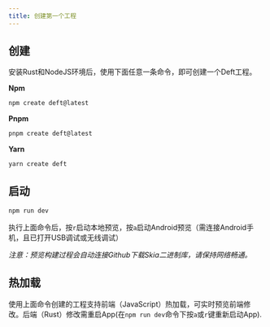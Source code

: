 ```yaml
---
title: 创建第一个工程
---
```


## 创建

安装Rust和NodeJS环境后，使用下面任意一条命令，即可创建一个Deft工程。

**Npm**
```bash
npm create deft@latest
```
**Pnpm**
```bash
pnpm create deft@latest
```
**Yarn**
```bash
yarn create deft
```

## 启动

```bash
npm run dev
```

执行上面命令后，按`r`启动本地预览，按`a`启动Android预览（需连接Android手机，且已打开USB调试或无线调试）

_注意：预览构建过程会自动连接Github下载Skia二进制库，请保持网络畅通。_

## 热加载

使用上面命令创建的工程支持前端（JavaScript）热加载，可实时预览前端修改。后端（Rust）修改需重启App(在`npm run dev`命令下按`a`或`r`键重新启动App).